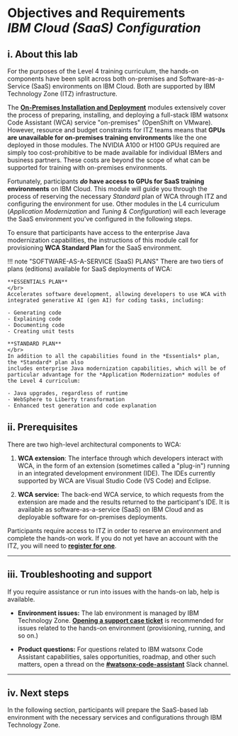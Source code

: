 # **Objectives and Requirements**</br>*IBM Cloud (SaaS) Configuration*

## **i. About this lab**

For the purposes of the Level 4 training curriculum, the hands-on components have been split across both on-premises and Software-as-a-Service (SaaS) environments on IBM Cloud. Both are supported by IBM Technology Zone (ITZ) infrastructure.

The <a href="https://ibm.github.io/wca-l4/on-premises/1/" target="_blank">**On-Premises Installation and Deployment**</a> modules extensively cover the process of preparing, installing, and deploying a full-stack IBM watsonx Code Assistant (WCA) service "on-premises" (OpenShift on VMware). However, resource and budget constraints for ITZ teams means that **GPUs are unavailable for on-premises training environments** like the one deployed in those modules. The NVIDIA A100 or H100 GPUs required are simply too cost-prohibitive to be made available for individual IBMers and business partners. These costs are beyond the scope of what can be supported for training with on-premises environments.

Fortunately, participants ***do* have access to GPUs for SaaS training environments** on IBM Cloud. This module will guide you through the process of reserving the necessary *Standard* plan of WCA through ITZ and configuring the environment for use. Other modules in the L4 curriculum  (*Application Modernization* and *Tuning & Configuration*) will each leverage the SaaS environment you've configured in the following steps.

To ensure that participants have access to the enterprise Java modernization capabilities, the instructions of this module call for provisioning **WCA Standard Plan** for the SaaS environment.

!!! note "SOFTWARE-AS-A-SERVICE (SaaS) PLANS"
    There are two tiers of plans (editions) available for SaaS deployments of WCA:
    
    **ESSENTIALS PLAN**
    </br>
    Accelerates software development, allowing developers to use WCA with integrated generative AI (gen AI) for coding tasks, including:
    
    - Generating code
    - Explaining code
    - Documenting code
    - Creating unit tests
    
    **STANDARD PLAN**
    </br>
    In addition to all the capabilities found in the *Essentials* plan, the *Standard* plan also
    includes enterprise Java modernization capabilities, which will be of particular advantage for the *Application Modernization* modules of the Level 4 curriculum:
    
    - Java upgrades, regardless of runtime
    - WebSphere to Liberty transformation
    - Enhanced test generation and code explanation

## **ii. Prerequisites**

There are two high-level architectural components to WCA:

1. **WCA extension**: The interface through which developers interact with WCA, in the form of an extension (sometimes called a "plug-in") running in an integrated development environment (IDE). The IDEs currently supported by WCA are Visual Studio Code (VS Code) and Eclipse.

2. **WCA service:** The back-end WCA service, to which requests from the extension are made and the results returned to the participant's IDE. It is available as software-as-a-service (SaaS) on IBM Cloud and as deployable software for on-premises deployments.

Participants require access to ITZ in order to reserve an environment and complete the hands-on work. If you do not yet have an account with the ITZ, you will need to <a href="https://techzone.ibm.com/" target="_blank">**register for one**</a>.

---

## **iii. Troubleshooting and support**

If you require assistance or run into issues with the hands-on lab, help is available.

- **Environment issues:** The lab environment is managed by IBM Technology Zone. <a href="https://techzone.ibm.com/help" target="_blank">**Opening a support case ticket**</a> is recommended for issues related to the hands-on environment (provisioning, running, and so on.)

- **Product questions:** For questions related to IBM watsonx Code Assistant capabilities, sales opportunities, roadmap, and other such matters, open a thread on the <a href="https://ibm.enterprise.slack.com/archives/C059NKPUCP9" target="_blank">**#watsonx-code-assistant**</a> Slack channel.

---

## **iv. Next steps**

In the following section, participants will prepare the SaaS-based lab environment with the necessary services and configurations through IBM Technology Zone.